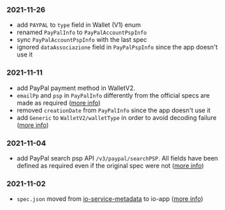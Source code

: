 ### 2021-11-26
- add `PAYPAL` to `type` field in Wallet (V1) enum
- renamed `PayPalInfo` to `PayPalAccountPspInfo`
- sync `PayPalAccountPspInfo` with the last spec
- ignored `dataAssociazione` field in `PayPalPspInfo` since the app doesn't use it

### 2021-11-11
- add PayPal payment method in WalletV2. 
- `emailPp` and `psp` in `PayPalInfo` differently from the official specs are made as required ([more info](https://pagopa.atlassian.net/browse/IA-445))
- removed `creationDate` from `PayPalInfo` since the app doesn't use it
- add `Generic` to `WalletV2/walletType` in order to avoid decoding failure ([more info](https://github.com/pagopa/io-app/pull/3499#discussion_r754123656))
### 2021-11-04
- add PayPal search psp API `/v3/paypal/searchPSP`. All fields have been defined as required even if the original spec were not ([more info](https://pagopa.atlassian.net/browse/PM-253?focusedCommentId=22100))

### 2021-11-02
- `spec.json` moved from [io-service-metadata](https://github.com/pagopa/io-services-metadata) to io-app ([more info](https://pagopa.atlassian.net/browse/IA-409))
